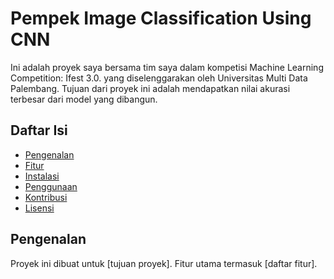 # Pempek Image Classification Using CNN
Ini adalah proyek saya bersama tim saya dalam kompetisi Machine Learning Competition: Ifest 3.0. yang diselenggarakan oleh Universitas Multi Data Palembang. Tujuan dari proyek ini adalah mendapatkan nilai akurasi terbesar dari model yang dibangun.

## Daftar Isi
- [Pengenalan](#pengenalan)
- [Fitur](#fitur)
- [Instalasi](#instalasi)
- [Penggunaan](#penggunaan)
- [Kontribusi](#kontribusi)
- [Lisensi](#lisensi)

## Pengenalan
Proyek ini dibuat untuk [tujuan proyek]. Fitur utama termasuk [daftar fitur].
